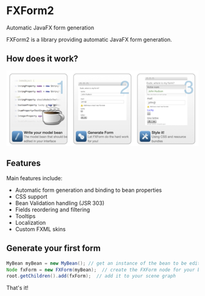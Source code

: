 # FXForm2

Automatic JavaFX form generation

FXForm2 is a library providing automatic JavaFX form generation.

## How does it work?

![Screen 1](fxform2.png)

## Features

Main features include:

- Automatic form generation and binding to bean properties
- CSS support
- Bean Validation handling (JSR 303)
- Fields reordering and filtering
- Tooltips
- Localization
- Custom FXML skins

## Generate your first form

````java
MyBean myBean = new MyBean(); // get an instance of the bean to be edited
Node fxForm = new FXForm(myBean);  // create the FXForm node for your bean
root.getChildren().add(fxForm);  // add it to your scene graph
````

That's it!